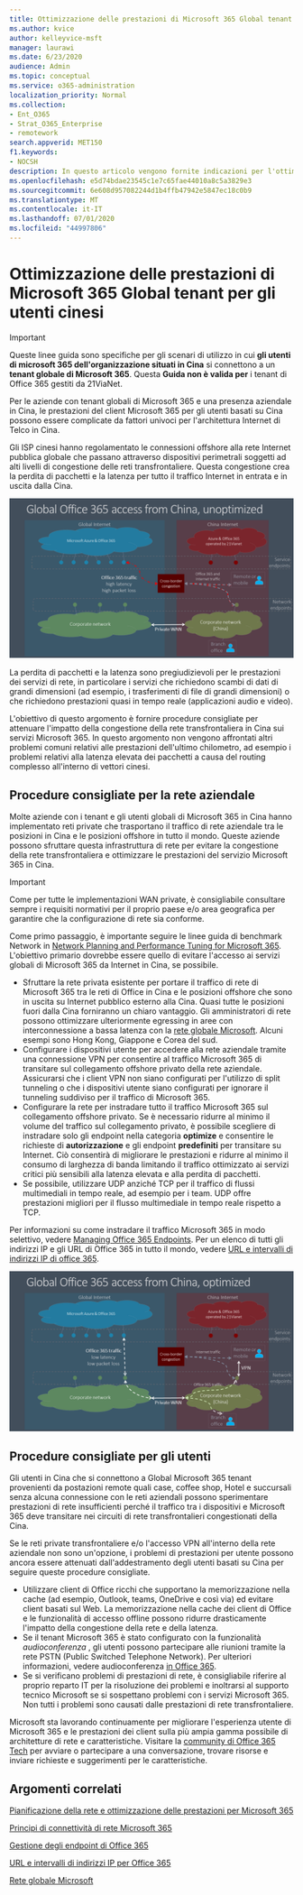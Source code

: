```yaml
---
title: Ottimizzazione delle prestazioni di Microsoft 365 Global tenant per gli utenti cinesi
ms.author: kvice
author: kelleyvice-msft
manager: laurawi
ms.date: 6/23/2020
audience: Admin
ms.topic: conceptual
ms.service: o365-administration
localization_priority: Normal
ms.collection:
- Ent_O365
- Strat_O365_Enterprise
- remotework
search.appverid: MET150
f1.keywords:
- NOCSH
description: In questo articolo vengono fornite indicazioni per l'ottimizzazione delle prestazioni di rete per gli utenti cinesi dei tenant globali di Microsoft 365.
ms.openlocfilehash: e5d74bdae23545c1e7c65fae44010a8c5a3829e3
ms.sourcegitcommit: 6e608d957082244d1b4ffb47942e5847ec18c0b9
ms.translationtype: MT
ms.contentlocale: it-IT
ms.lasthandoff: 07/01/2020
ms.locfileid: "44997806"
---
```

# <a name="microsoft-365-global-tenant-performance-optimization-for-china-users"></a>Ottimizzazione delle prestazioni di Microsoft 365 Global tenant per gli utenti cinesi

>[!IMPORTANT]
>Queste linee guida sono specifiche per gli scenari di utilizzo in cui **gli utenti di microsoft 365 dell'organizzazione situati in Cina** si connettono a un **tenant globale di Microsoft 365**. Questa **Guida non è valida per** i tenant di Office 365 gestiti da 21ViaNet.

Per le aziende con tenant globali di Microsoft 365 e una presenza aziendale in Cina, le prestazioni del client Microsoft 365 per gli utenti basati su Cina possono essere complicate da fattori univoci per l'architettura Internet di Telco in Cina.

Gli ISP cinesi hanno regolamentato le connessioni offshore alla rete Internet pubblica globale che passano attraverso dispositivi perimetrali soggetti ad alti livelli di congestione delle reti transfrontaliere. Questa congestione crea la perdita di pacchetti e la latenza per tutto il traffico Internet in entrata e in uscita dalla Cina.

![Traffico Microsoft 365-non ottimizzato](media/O365-networking/China-O365-unoptimized.png)

La perdita di pacchetti e la latenza sono pregiudizievoli per le prestazioni dei servizi di rete, in particolare i servizi che richiedono scambi di dati di grandi dimensioni (ad esempio, i trasferimenti di file di grandi dimensioni) o che richiedono prestazioni quasi in tempo reale (applicazioni audio e video).

L'obiettivo di questo argomento è fornire procedure consigliate per attenuare l'impatto della congestione della rete transfrontaliera in Cina sui servizi Microsoft 365. In questo argomento non vengono affrontati altri problemi comuni relativi alle prestazioni dell'ultimo chilometro, ad esempio i problemi relativi alla latenza elevata dei pacchetti a causa del routing complesso all'interno di vettori cinesi.

## <a name="corporate-network-best-practices"></a>Procedure consigliate per la rete aziendale

Molte aziende con i tenant e gli utenti globali di Microsoft 365 in Cina hanno implementato reti private che trasportano il traffico di rete aziendale tra le posizioni in Cina e le posizioni offshore in tutto il mondo. Queste aziende possono sfruttare questa infrastruttura di rete per evitare la congestione della rete transfrontaliera e ottimizzare le prestazioni del servizio Microsoft 365 in Cina.

>[!IMPORTANT]
>Come per tutte le implementazioni WAN private, è consigliabile consultare sempre i requisiti normativi per il proprio paese e/o area geografica per garantire che la configurazione di rete sia conforme.

Come primo passaggio, è importante seguire le linee guida di benchmark Network in [Network Planning and Performance Tuning for Microsoft 365](https://aka.ms/tune). L'obiettivo primario dovrebbe essere quello di evitare l'accesso ai servizi globali di Microsoft 365 da Internet in Cina, se possibile.

- Sfruttare la rete privata esistente per portare il traffico di rete di Microsoft 365 tra le reti di Office in Cina e le posizioni offshore che sono in uscita su Internet pubblico esterno alla Cina. Quasi tutte le posizioni fuori dalla Cina forniranno un chiaro vantaggio. Gli amministratori di rete possono ottimizzare ulteriormente egressing in aree con interconnessione a bassa latenza con la [rete globale Microsoft](https://docs.microsoft.com/azure/networking/microsoft-global-network). Alcuni esempi sono Hong Kong, Giappone e Corea del sud.
- Configurare i dispositivi utente per accedere alla rete aziendale tramite una connessione VPN per consentire al traffico Microsoft 365 di transitare sul collegamento offshore privato della rete aziendale. Assicurarsi che i client VPN non siano configurati per l'utilizzo di split tunneling o che i dispositivi utente siano configurati per ignorare il tunneling suddiviso per il traffico di Microsoft 365.
- Configurare la rete per instradare tutto il traffico Microsoft 365 sul collegamento offshore privato. Se è necessario ridurre al minimo il volume del traffico sul collegamento privato, è possibile scegliere di instradare solo gli endpoint nella categoria **optimize** e consentire le richieste di **autorizzazione** e gli endpoint **predefiniti** per transitare su Internet. Ciò consentirà di migliorare le prestazioni e ridurre al minimo il consumo di larghezza di banda limitando il traffico ottimizzato ai servizi critici più sensibili alla latenza elevata e alla perdita di pacchetti.
- Se possibile, utilizzare UDP anziché TCP per il traffico di flussi multimediali in tempo reale, ad esempio per i team. UDP offre prestazioni migliori per il flusso multimediale in tempo reale rispetto a TCP.

Per informazioni su come instradare il traffico Microsoft 365 in modo selettivo, vedere [Managing Office 365 Endpoints](managing-office-365-endpoints.md). Per un elenco di tutti gli indirizzi IP e gli URL di Office 365 in tutto il mondo, vedere [URL e intervalli di indirizzi IP di office 365](urls-and-ip-address-ranges.md).

![Microsoft 365 ottimizzato per il traffico](media/O365-networking/China-O365-optimized.png)

## <a name="user-best-practices"></a>Procedure consigliate per gli utenti

Gli utenti in Cina che si connettono a Global Microsoft 365 tenant provenienti da postazioni remote quali case, coffee shop, Hotel e succursali senza alcuna connessione con le reti aziendali possono sperimentare prestazioni di rete insufficienti perché il traffico tra i dispositivi e Microsoft 365 deve transitare nei circuiti di rete transfrontalieri congestionati della Cina.

Se le reti private transfrontaliere e/o l'accesso VPN all'interno della rete aziendale non sono un'opzione, i problemi di prestazioni per utente possono ancora essere attenuati dall'addestramento degli utenti basati su Cina per seguire queste procedure consigliate.

- Utilizzare client di Office ricchi che supportano la memorizzazione nella cache (ad esempio, Outlook, teams, OneDrive e così via) ed evitare client basati sul Web. La memorizzazione nella cache dei client di Office e le funzionalità di accesso offline possono ridurre drasticamente l'impatto della congestione della rete e della latenza.
- Se il tenant Microsoft 365 è stato configurato con la funzionalità _audioconferenza_ , gli utenti possono partecipare alle riunioni tramite la rete PSTN (Public Switched Telephone Network). Per ulteriori informazioni, vedere audioconferenza [in Office 365](https://docs.microsoft.com/microsoftteams/audio-conferencing-in-office-365).
- Se si verificano problemi di prestazioni di rete, è consigliabile riferire al proprio reparto IT per la risoluzione dei problemi e inoltrarsi al supporto tecnico Microsoft se si sospettano problemi con i servizi Microsoft 365. Non tutti i problemi sono causati dalle prestazioni di rete transfrontaliere.

Microsoft sta lavorando continuamente per migliorare l'esperienza utente di Microsoft 365 e le prestazioni dei client sulla più ampia gamma possibile di architetture di rete e caratteristiche. Visitare la [community di Office 365 Tech](https://techcommunity.microsoft.com/t5/office-365/bd-p/Office365General) per avviare o partecipare a una conversazione, trovare risorse e inviare richieste e suggerimenti per le caratteristiche.

## <a name="related-topics"></a>Argomenti correlati

[Pianificazione della rete e ottimizzazione delle prestazioni per Microsoft 365](https://aka.ms/tune)

[Principi di connettività di rete Microsoft 365](office-365-network-connectivity-principles.md)

[Gestione degli endpoint di Office 365](managing-office-365-endpoints.md)

[URL e intervalli di indirizzi IP per Office 365](urls-and-ip-address-ranges.md)

[Rete globale Microsoft](https://docs.microsoft.com/azure/networking/microsoft-global-network)

